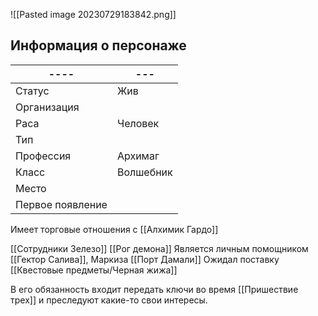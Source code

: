 ![[Pasted image 20230729183842.png]]
## Информация о персонаже
| ----             | --- |
| ---------------- | --- |
| Статус           |  Жив   |
| Организация      |     |
| Раса             |  Человек   |
| Тип              |     |
| Профессия        | Архимаг    |
| Класс            |   Волшебник  |
| Место|     |
|  Первое появление    |     |

Имеет торговые отношения с [[Алхимик Гардо]]

[[Сотрудники Зелезо]]
[[Рог демона]]
Является личным помощником [[Гектор Салива]], Маркиза [[Порт Дамали]]
Ожидал поставку [[Квестовые предметы/Черная жижа]]

В его обязанность входит передать ключи во время [[Пришествие трех]] и преследуют какие-то свои интересы.




